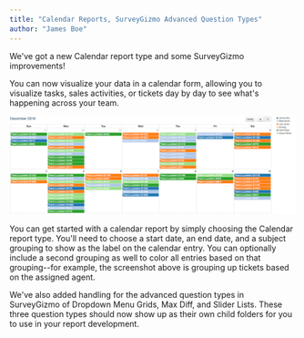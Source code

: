 ```yaml
---
title: "Calendar Reports, SurveyGizmo Advanced Question Types"
author: "James Boe"
---
```

We've got a new Calendar report type and some SurveyGizmo improvements! <!--more-->

You can now visualize your data in a calendar form, allowing you to visualize tasks, sales activities, or tickets day by day to see what's happening across your team.

<img src="/images/calendar_image.png" alt="Calendar Sample" class="img img-responsive"/>

You can get started with a calendar report by simply choosing the Calendar report type. You'll need to choose a start date, an end date, and a subject grouping to show as the label on the calendar entry. You can optionally include a second grouping as well to color all entries based on that grouping--for example, the screenshot above is grouping up tickets based on the assigned agent.

We've also added handling for the advanced question types in SurveyGizmo of Dropdown Menu Grids, Max Diff, and Slider Lists. These three question types should now show up as their own child folders for you to use in your report development.